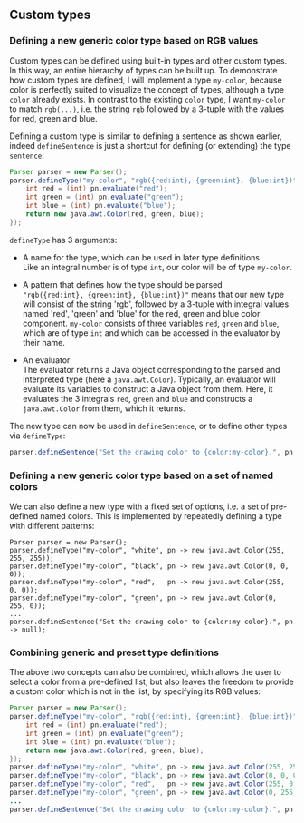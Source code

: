 <link href='https://fonts.googleapis.com/css?family=Caveat' rel='stylesheet'>
<link rel="stylesheet" href="css/github-markdown.css">
<link rel="stylesheet" href="css/projects.css">
<link rel="stylesheet" href="css//intellij-light.min.css">
<script src="js/highlight-11.6.0.min.js"></script>
<script>
function showDialog(id) {
  document.getElementById(id).showModal();
  document.documentElement.style.overflowY = 'hidden';
  return false; // to disable href
}

function hideDialog(id)  {
  document.getElementById(id).close();
  document.documentElement.style.overflowY = '';
  return false; // to disable href
}
</script>
<style>
.markdown-body h1 {
  font-family: 'Caveat';
  font-size: 40;
  background-color: #183d3d;
  color: white;
  padding: 40px;
}

.markdown-body h2 {
  margin-top: 3em;
}

.markdown-body img {
  margin: 50px;
}

/*
table {
  width:100%;
}
table td {
  padding-top: 1em;
  padding-bottom: 1em;
}
*/

dialog {
  max-width: 800px;
  max-height: calc(100vh - 150px);
  overflow-y: auto;
  border-width: 0px;
  box-shadow: 0px 0px 15px;
}

dialog::backdrop {
  background-color: #000000a0;
}

details summary {
  display: block;
}

.content {
  background-color: #f5f5f5;
  margin: 1em;
  margin-right: 0px;
  padding: 10px;
  padding-bottom: 1px;
  font-size: smaller;
  border-radius: 5px;
}

@keyframes details-show {
  from {
    opacity:0;
    transform: var(--details-translate, translateY(-0.5em));
  }
}

details[open] > *:not(summary) {
  animation: details-show 150ms ease-in-out;
}

/*
table th:first-of-type {
  width:20%
}
table th:nth-of-type(2) {
  width:10%
}
table th:nth-of-type(3) {
  width:40%
}
table th:nth-of-type(4) {
  width:30%
}
*/

</style>


## Custom types
### Defining a new generic color type based on RGB values
Custom types can be defined using built-in types and other custom types. In this way, an entire hierarchy of types can be built up. To demonstrate how custom types are defined, I will implement a type `my-color`, because color is perfectly suited to visualize the concept of types, although a type `color` already exists. In contrast to the existing `color` type, I want `my-color` to match `rgb(...)`, i.e. the string `rgb` followed by a 3-tuple with the values for red, green and blue.

Defining a custom type is similar to defining a sentence as shown earlier, indeed `defineSentence` is just a shortcut for defining (or extending) the type `sentence`:

```java
Parser parser = new Parser();
parser.defineType("my-color", "rgb({red:int}, {green:int}, {blue:int})", pn -> {
	int red = (int) pn.evaluate("red");
	int green = (int) pn.evaluate("green");
	int blue = (int) pn.evaluate("blue");
	return new java.awt.Color(red, green, blue);
});
```

`defineType` has 3 arguments:
- A name for the type, which can be used in later type definitions<br>Like an integral number is of type `int`, our color will be of type `my-color`.

- A pattern that defines how the type should be parsed<br>`"rgb({red:int}, {green:int}, {blue:int})"` means that our new type will consist of the string 'rgb', followed by a 3-tuple with integral values named 'red', 'green' and 'blue' for the red, green and blue color component. `my-color` consists of three variables `red`, `green` and `blue`, which are of type `int` and which can be accessed in the evaluator by their name.

- An evaluator<br>The evaluator returns a Java object corresponding to the parsed and interpreted type (here a `java.awt.Color`). Typically, an evaluator will evaluate its variables to construct a Java object from them. Here, it evaluates the 3 integrals `red`, `green` and `blue` and constructs a `java.awt.Color` from them, which it returns.

The new type can now be used in `defineSentence`, or to define other types via `defineType`:

```java
parser.defineSentence("Set the drawing color to {color:my-color}.", pn -> null);
```

### Defining a new generic color type based on a set of named colors
We can also define a new type with a fixed set of options, i.e. a set of pre-defined named colors. This is implemented by repeatedly defining a type with different patterns:
```
Parser parser = new Parser();
parser.defineType("my-color", "white", pn -> new java.awt.Color(255, 255, 255));
parser.defineType("my-color", "black", pn -> new java.awt.Color(0, 0, 0));
parser.defineType("my-color", "red",   pn -> new java.awt.Color(255, 0, 0));
parser.defineType("my-color", "green", pn -> new java.awt.Color(0, 255, 0));
...
parser.defineSentence("Set the drawing color to {color:my-color}.", pn -> null);
```

### Combining generic and preset type definitions
The above two concepts can also be combined, which allows the user to select a color from a pre-defined list, but also leaves the freedom to provide a custom color which is not in the list, by specifying its RGB values:

```java
Parser parser = new Parser();
parser.defineType("my-color", "rgb({red:int}, {green:int}, {blue:int})", pn -> {
	int red = (int) pn.evaluate("red");
	int green = (int) pn.evaluate("green");
	int blue = (int) pn.evaluate("blue");
	return new java.awt.Color(red, green, blue);
});
parser.defineType("my-color", "white", pn -> new java.awt.Color(255, 255, 255));
parser.defineType("my-color", "black", pn -> new java.awt.Color(0, 0, 0));
parser.defineType("my-color", "red",   pn -> new java.awt.Color(255, 0, 0));
parser.defineType("my-color", "green", pn -> new java.awt.Color(0, 255, 0));
...
parser.defineSentence("Set the drawing color to {color:my-color}.", pn -> null);
```

